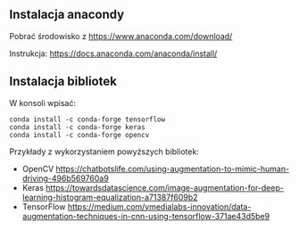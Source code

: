 ## Instalacja anacondy
Pobrać środowisko z https://www.anaconda.com/download/

Instrukcja: https://docs.anaconda.com/anaconda/install/

## Instalacja bibliotek

W konsoli wpisać:
```
conda install -c conda-forge tensorflow
conda install -c conda-forge keras
conda install -c conda-forge opencv
```

Przykłady z wykorzystaniem powyższych bibliotek:
* OpenCV https://chatbotslife.com/using-augmentation-to-mimic-human-driving-496b569760a9
* Keras https://towardsdatascience.com/image-augmentation-for-deep-learning-histogram-equalization-a71387f609b2
* TensorFlow https://medium.com/ymedialabs-innovation/data-augmentation-techniques-in-cnn-using-tensorflow-371ae43d5be9
